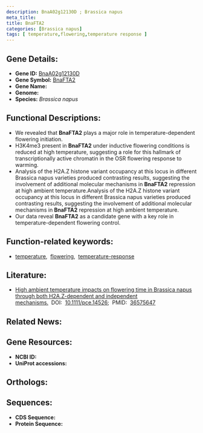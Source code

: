 ```yaml
---
description: BnaA02g12130D ; Brassica napus
meta_title:
title: BnaFTA2
categories: [Brassica napus]
tags: [ temperature,flowering,temperature response ]
---
```


## Gene Details:
- **Gene ID:** [BnaA02g12130D]()
- **Gene Symbol:** <u>BnaFTA2</u>
- **Gene Name:** 
- **Genome:** []()
- **Species:** *Brassica napus*

## Functional Descriptions:
   - We revealed that **BnaFTA2** plays a major role in temperature-dependent flowering initiation. 
   - H3K4me3 present in **BnaFTA2** under inductive flowering conditions is reduced at high temperature, suggesting a role for this hallmark of transcriptionally active chromatin in the OSR flowering response to warming.
   - Analysis of the H2A.Z histone variant occupancy at this locus in different Brassica napus varieties produced contrasting results, suggesting the involvement of additional molecular mechanisms in **BnaFTA2** repression at high ambient temperature.Analysis of the H2A.Z histone variant occupancy at this locus in different Brassica napus varieties produced contrasting results, suggesting the involvement of additional molecular mechanisms in **BnaFTA2** repression at high ambient temperature.
   - Our data reveal **BnaFTA2** as a candidate gene with a key role in temperature-dependent flowering control.

## Function-related keywords:
   - [temperature](/tags/temperature/),&nbsp;&nbsp;[flowering](/tags/flowering/),&nbsp;&nbsp;[temperature-response](/tags/temperature-response/)

## Literature:
   - [High ambient temperature impacts on flowering time in Brassica napus through both H2A.Z-dependent and independent mechanisms.](https://doi.org/10.1111/pce.14526)&nbsp;&nbsp;DOI:&nbsp;&nbsp;[10.1111/pce.14526](https://doi.org/10.1111/pce.14526);&nbsp;&nbsp;PMID:&nbsp;&nbsp;[36575647](https://pubmed.ncbi.nlm.nih.gov/36575647/)

## Related News:

## Gene Resources:
- **NCBI ID:**  [](https://www.ncbi.nlm.nih.gov/gene/?term=)
- **UniProt accessions:**  [](https://www.uniprot.org/uniprotkb//entry)

## Orthologs:

## Sequences:
- **CDS Sequence:**
- **Protein Sequence:**
